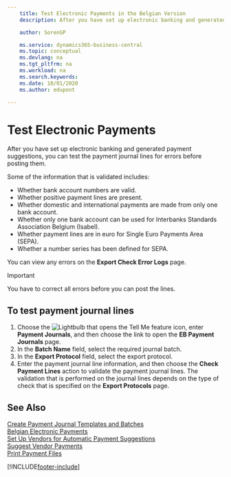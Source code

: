 ```yaml
---
    title: Test Electronic Payments in the Belgian Version
    description: After you have set up electronic banking and generated payment suggestions, you can test the payment journal lines for errors before posting them.

    author: SorenGP

    ms.service: dynamics365-business-central
    ms.topic: conceptual
    ms.devlang: na
    ms.tgt_pltfrm: na
    ms.workload: na
    ms.search.keywords:
    ms.date: 10/01/2020
    ms.author: edupont

---
```

# Test Electronic Payments

After you have set up electronic banking and generated payment suggestions, you can test the payment journal lines for errors before posting them.  

Some of the information that is validated includes:  

- Whether bank account numbers are valid.  
- Whether positive payment lines are present.  
- Whether domestic and international payments are made from only one bank account.  
- Whether only one bank account can be used for Interbanks Standards Association Belgium (Isabel).  
- Whether payment lines are in euro for Single Euro Payments Area (SEPA).  
- Whether a number series has been defined for SEPA.  

You can view any errors on the **Export Check Error Logs** page.  

> [!IMPORTANT]  
> You have to correct all errors before you can post the lines.  

## To test payment journal lines  

1. Choose the ![Lightbulb that opens the Tell Me feature](../../media/ui-search/search_small.png "Tell me what you want to do") icon, enter **Payment Journals**, and then choose the link to open the **EB Payment Journals** page.  
2. In the **Batch Name** field, select the required journal batch.  
3. In the **Export Protocol** field, select the export protocol.  
4. Enter the payment journal line information, and then choose the **Check Payment Lines** action to validate the payment journal lines. The validation that is performed on the journal lines depends on the type of check that is specified on the **Export Protocols** page.  

## See Also  

[Create Payment Journal Templates and Batches](how-to-create-payment-journal-templates-and-batches.md)  
[Belgian Electronic Payments](belgian-electronic-payments.md)  
[Set Up Vendors for Automatic Payment Suggestions](how-to-set-up-vendors-for-automatic-payment-suggestions.md)  
[Suggest Vendor Payments](../../payables-how-suggest-vendor-payments.md)  
[Print Payment Files](how-to-print-payment-files.md)  

[!INCLUDE[footer-include](../../includes/footer-banner.md)]
